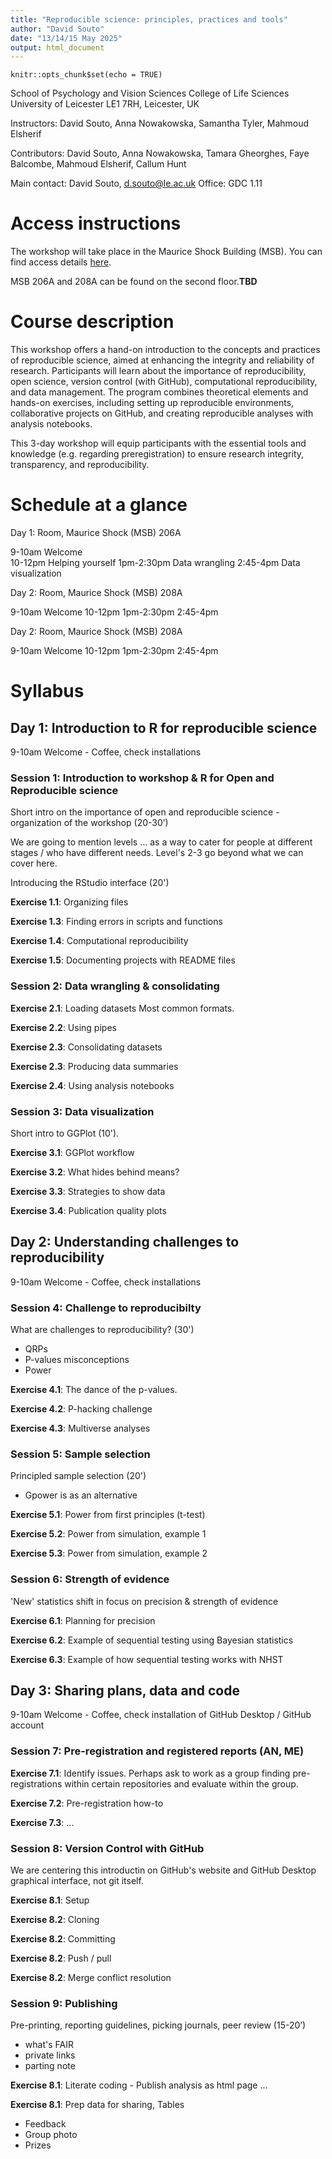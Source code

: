 ```yaml
---
title: "Reproducible science: principles, practices and tools"
author: "David Souto"
date: "13/14/15 May 2025"
output: html_document
---
```


```{r setup, include=FALSE}
knitr::opts_chunk$set(echo = TRUE)
```
School of Psychology and Vision Sciences
College of Life Sciences
University of Leicester
LE1 7RH, Leicester, UK

Instructors: David Souto, Anna Nowakowska, Samantha Tyler, Mahmoud Elsherif

Contributors: David Souto, Anna Nowakowska, Tamara Gheorghes, Faye Balcombe, Mahmoud Elsherif, Callum Hunt

Main contact: 
David Souto, d.souto@le.ac.uk
Office: GDC 1.11

# Access instructions
The workshop will take place in the Maurice Shock Building (MSB). You can find access details [here](https://www.accessable.co.uk/university-of-leicester/access-guides/maurice-shock-building).

MSB 206A and 208A can be found on the second floor.**TBD** 

# Course description
This workshop offers a hand-on introduction to the concepts and practices of reproducible science, aimed at enhancing the integrity and reliability of research. Participants will learn about the importance of reproducibility, open science, version control (with GitHub), computational reproducibility, and data management. The program combines theoretical elements and hands-on exercises, including setting up reproducible environments, collaborative projects on GitHub, and creating reproducible analyses with analysis notebooks.

This 3-day workshop will equip participants with the essential tools and knowledge (e.g. regarding preregistration) to ensure research integrity, transparency, and reproducibility.

# Schedule at a glance

Day 1: Room, Maurice Shock (MSB) 206A

9-10am Welcome  
10-12pm Helping yourself
1pm-2:30pm Data wrangling
2:45-4pm Data visualization

Day 2: Room, Maurice Shock (MSB) 208A

9-10am Welcome
10-12pm 
1pm-2:30pm 
2:45-4pm 

Day 2: Room, Maurice Shock (MSB) 208A

9-10am Welcome
10-12pm 
1pm-2:30pm 
2:45-4pm

# Syllabus

## Day 1: Introduction to R for reproducible science
9-10am Welcome - Coffee, check installations

### Session 1: Introduction to workshop & R for Open and Reproducible science

Short intro on the importance of open and reproducible science - organization of the workshop (20-30’)

We are going to mention levels … as a way to cater for people at different stages / who have different needs. Level's 2-3 go beyond what we can cover here.

Introducing the RStudio interface (20')
<!-- could produce a video and live-code -->
 
**Exercise 1.1**: Organizing files

**Exercise 1.3**: Finding errors in scripts and functions
<!-- Level 2: positive tests / ground truth -->

**Exercise 1.4**: Computational reproducibility

**Exercise 1.5**: Documenting projects with README files 

### Session 2: Data wrangling & consolidating

**Exercise 2.1**: Loading datasets
Most common formats.
<!-- link to FAIR -->

**Exercise 2.2**: Using pipes

**Exercise 2.3**: Consolidating datasets  

**Exercise 2.3**: Producing data summaries  

**Exercise 2.4**: Using analysis notebooks

<!-- Level 2: More elaborate example of interactive reporting. https://osf.io/enxcd
 Could point to Faye's help sheets for statistical analysis-->
 
### Session 3: Data visualization

Short intro to GGPlot (10').

**Exercise 3.1**: GGPlot workflow
<!-- Example showing how data needs to be organized -->

**Exercise 3.2**: What hides behind means?
<!-- Example showing deceptive means -->

**Exercise 3.3**: Strategies to show data
<!-- Jitter / Rainclouds - Problems with data overlay -->

**Exercise 3.4**: Publication quality plots
<!-- colour blind-friendly plots -->

## Day 2: Understanding challenges to reproducibility

9-10am Welcome - Coffee, check installations

### Session 4: Challenge to reproducibilty

What are challenges to reproducibility? (30')
- QRPs
- P-values misconceptions
- Power
  
**Exercise 4.1**: The dance of the p-values.

**Exercise 4.2**: P-hacking challenge 

**Exercise 4.3**: Multiverse analyses
<!-- https://papers.ssrn.com/sol3/papers.cfm?abstract_id=2694998
Alternative to just report the one analysis that was going your way 
Female hurricanes example 
https://cran.r-project.org/web/packages/multiverse/readme/README.html -->

### Session 5: Sample selection

Principled sample selection (20')
- Gpower is as an alternative

**Exercise 5.1**: Power from first principles (t-test) 
<!-- see Baker’s book.-->

**Exercise 5.2**: Power from simulation, example 1
<!-- can use reading example we mentioned from Vicky) -->

**Exercise 5.3**: Power from simulation, example 2
 
### Session 6: Strength of evidence 

'New' statistics shift in focus on precision & strength of evidence 

<!-- Idea that precision is a better indication of the strength of evidence. See also Bayesian statistics.
 -->
 
**Exercise 6.1**: Planning for precision 
<!-- Example for the mean / proportion & show precision across sample sizes. Alternatives to power calculations To think about confidence around effects (can’t be too confident effect size)-->

**Exercise 6.2**: Example of sequential testing using Bayesian statistics 
<!-- Is subject to p-hacking? mention that it still has to be a pre-defined stop rule -->

**Exercise 6.3**: Example of how sequential testing works with NHST 
<!-- show how the scenario above is problematic, but can be fixed by correcting for peeking -->

## Day 3: Sharing plans, data and code

9-10am Welcome - Coffee, check installation of GitHub Desktop / GitHub account

### Session 7: Pre-registration and registered reports (AN, ME)
**Exercise 7.1**: Identify issues. Perhaps ask to work as a group finding pre-registrations within certain repositories and evaluate within the group.

**Exercise 7.2**: Pre-registration how-to

**Exercise 7.3**: ...

### Session 8: Version Control with GitHub 
We are centering this introductin on GitHub's website and GitHub Desktop graphical interface, not git itself.

**Exercise 8.1**: Setup

**Exercise 8.2**: Cloning

**Exercise 8.2**: Committing

**Exercise 8.2**: Push / pull

**Exercise 8.2**: Merge conflict resolution 

### Session 9: Publishing

Pre-printing, reporting guidelines, picking journals, peer review (15-20’)
- what's FAIR 
- private links
- parting note
<!-- if we have the time, could we pre-pachakge the tools we talked about in R?-->  

**Exercise 8.1**: Literate coding - Publish analysis as html page ... 
<!-- Inspiration: https://osf.io/enxcd -->

**Exercise 8.1**: Prep data for sharing, Tables

- Feedback
- Group photo
- Prizes